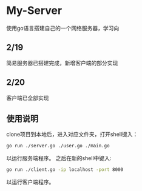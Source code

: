 # My-Server
使用go语言搭建自己的一个网络服务器，学习向

## 2/19
简易服务器已搭建完成，新增客户端的部分实现

## 2/20
客户端已全部实现

## 使用说明
clone项目到本地后，进入对应文件夹，打开shell键入：
```sh
go run ./server.go ./user.go ./main.go
```
以运行服务端程序。
之后在新的shell中键入:
```sh
go run ./client.go -ip localhost -port 8000
```
以运行客户端程序。